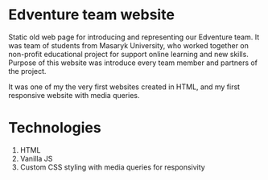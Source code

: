 # Edventure team website

Static old web page for introducing and representing our Edventure team. It was
team of students from Masaryk University, who worked together on non-profit
educational project for support online learning and new skills. Purpose of this
website was introduce every team member and partners of the project.

It was one of my the very first websites created in HTML, and my first
responsive website with media queries.

# Technologies

1. HTML
2. Vanilla JS
3. Custom CSS styling with media queries for responsivity
